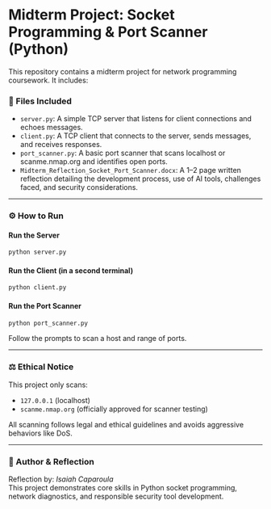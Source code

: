 # Midterm Project: Socket Programming & Port Scanner (Python)

This repository contains a midterm project for network programming coursework. It includes:

### 📁 Files Included
- `server.py`: A simple TCP server that listens for client connections and echoes messages.
- `client.py`: A TCP client that connects to the server, sends messages, and receives responses.
- `port_scanner.py`: A basic port scanner that scans localhost or scanme.nmap.org and identifies open ports.
- `Midterm_Reflection_Socket_Port_Scanner.docx`: A 1–2 page written reflection detailing the development process, use of AI tools, challenges faced, and security considerations.

---

### ⚙️ How to Run

#### Run the Server
```bash
python server.py
```

#### Run the Client (in a second terminal)
```bash
python client.py
```

#### Run the Port Scanner
```bash
python port_scanner.py
```

Follow the prompts to scan a host and range of ports.

---

### ⚖️ Ethical Notice

This project only scans:
- `127.0.0.1` (localhost)
- `scanme.nmap.org` (officially approved for scanner testing)

All scanning follows legal and ethical guidelines and avoids aggressive behaviors like DoS.

---

### 🧠 Author & Reflection

Reflection by: *Isaiah Caparoula*  
This project demonstrates core skills in Python socket programming, network diagnostics, and responsible security tool development.
